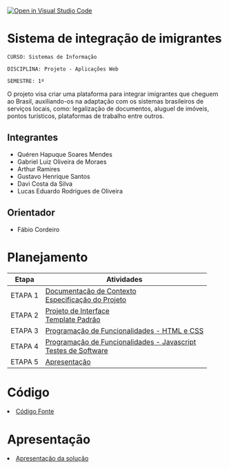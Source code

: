 [![Open in Visual Studio Code](https://classroom.github.com/assets/open-in-vscode-c66648af7eb3fe8bc4f294546bfd86ef473780cde1dea487d3c4ff354943c9ae.svg)](https://classroom.github.com/online_ide?assignment_repo_id=10319571&assignment_repo_type=AssignmentRepo)
# Sistema de integração de imigrantes

`CURSO: Sistemas de Informação`

`DISCIPLINA: Projeto - Aplicações Web`

`SEMESTRE: 1º`

O projeto visa criar uma plataforma para integrar imigrantes que cheguem ao Brasil, auxiliando-os na adaptação com os sistemas brasileiros de serviços locais, como: legalização de documentos, aluguel de imóveis, pontos turísticos, plataformas de trabalho entre outros. 

## Integrantes

* Quéren Hapuque Soares Mendes
* Gabriel Luiz Oliveira de Moraes
* Arthur Ramires 
* Gustavo Henrique Santos
* Davi Costa da Silva
* Lucas Eduardo Rodrigues de Oliveira

## Orientador

*  Fábio Cordeiro

# Planejamento

| Etapa         | Atividades |
|  :----:   | ----------- |
| ETAPA 1         |[Documentação de Contexto](docs/context.md) <br> [Especificação do Projeto](docs/especification.md) |
| ETAPA 2         |[Projeto de Interface](docs/interface.md) <br> [Template Padrão](docs/template.md) |
| ETAPA 3         |[Programação de Funcionalidades - HTML e CSS](docs/development.md) |
| ETAPA 4        |[Programação de Funcionalidades - Javascript](docs/development.md) <br> [Testes de Software ](docs/tests.md) |
| ETAPA 5         | [Apresentação](presentation/README.md) |

# Código

<li><a href="src/README.md"> Código Fonte</a></li>

# Apresentação

<li><a href="presentation/README.md"> Apresentação da solução</a></li>
